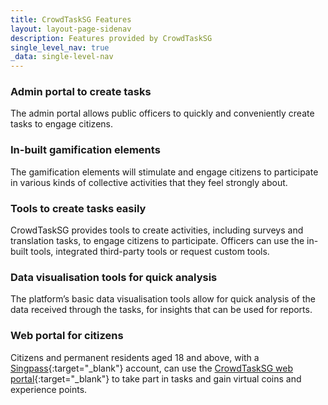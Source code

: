 ```yaml
---
title: CrowdTaskSG Features
layout: layout-page-sidenav
description: Features provided by CrowdTaskSG
single_level_nav: true
_data: single-level-nav
---
```


### Admin portal to create tasks

The admin portal allows public officers to quickly and conveniently create tasks to engage citizens.

### In-built gamification elements

The gamification elements will stimulate and engage citizens to participate in various kinds of collective activities that they feel strongly about.

### Tools to create tasks easily

CrowdTaskSG provides tools to create activities, including surveys and translation tasks, to engage citizens to participate. Officers can use the in-built tools, integrated third-party tools or request custom tools.

### Data visualisation tools for quick analysis

The platform’s basic data visualisation tools allow for quick analysis of the data received through the tasks, for insights that can be used for reports.

### Web portal for citizens

Citizens and permanent residents aged 18 and above, with a [Singpass](/products/categories/digital-identity/singpass/){:target="_blank"} account, can use the [CrowdTaskSG web portal](https://www.crowdtask.gov.sg/){:target="_blank"} to take part in tasks and gain virtual coins and experience points.

